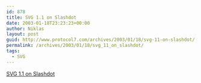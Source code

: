 ```yaml
---
id: 878
title: SVG 1.1 on Slashdot
date: 2003-01-18T23:23:23+00:00
author: Niklas
layout: post
guid: http://www.protocol7.com/archives/2003/01/18/svg-11-on-slashdot/
permalink: /archives/2003/01/18/svg_11_on_slashdot/
tags:
  - SVG
---
```

<div class='microid-d305b42a0a5f136050d9759f54d4c48a0dae2e7c'>
  <p>
    <a href="http://developers.slashdot.org/article.pl?sid=03/01/18/1432245&#038;mode=thread&#038;tid=95&#038;threshold=-1">SVG 1.1 on Slashdot</a>
  </p>
</div>